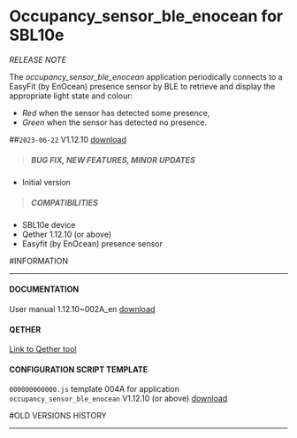 # Occupancy_sensor_ble_enocean for SBL10e
*RELEASE NOTE*

The *occupancy_sensor_ble_enocean* application periodically connects to a EasyFit (by EnOcean) presence sensor by BLE to retrieve and display the appropriate light state and colour:

- *Red* when the sensor has detected some presence,
- *Green* when the sensor has detected no presence.

##`2023-06-22` V1.12.10 [download](https://github.com/innes-labs/archives/downloads/sbl10e/occupancy_sensor_ble_enocean/V1.12.10/bm0032_occupancy_sensor_ble_enocean-sbl10e-setup-1.12.10.bin)
>##### **BUG FIX, NEW FEATURES, MINOR UPDATES**
- Initial version
>##### **COMPATIBILITIES**
- SBL10e device
- Qether 1.12.10 (or above)
- Easyfit (by EnOcean) presence sensor

#INFORMATION
***********************************************************************
#### **DOCUMENTATION**
User manual 1.12.10~002A_en [download](https://github.com/innes-labs/archives/downloads/sbl10e/occupancy_sensor_ble_enocean/V1.12.10/sbl10e-occupancy-sensor-ble-enocean-user_manual-1.12.10~002A_en.pdf)
#### **QETHER**
[Link to Qether tool](http://www.innes.pro/en/support/index.php?SBL10e/Qether)
#### **CONFIGURATION SCRIPT TEMPLATE**
`000000000000.js` template 004A for application `occupancy_sensor_ble_enocean` V1.12.10 (or above) [download](https://github.com/innes-labs/archives/downloads/sbl10e/occupancy_sensor_ble_enocean/V1.12.10/configuration-script-template/000000000000.js)

#OLD VERSIONS HISTORY
***********************************************************************
